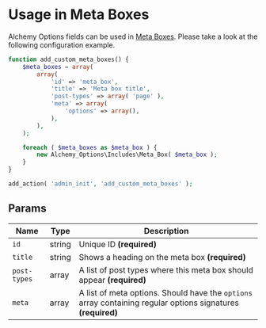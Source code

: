 # Usage in Meta Boxes

Alchemy Options fields can be used in [Meta Boxes](https://developer.wordpress.org/plugins/metadata/custom-meta-boxes/). Please take a look at the following configuration example.

```php
function add_custom_meta_boxes() {
    $meta_boxes = array(
        array(
            'id' => 'meta_box',
            'title' => 'Meta box title',
            'post-types' => array( 'page' ),
            'meta' => array(
                'options' => array(),
            ),
        ),
    );

    foreach ( $meta_boxes as $meta_box ) {
        new Alchemy_Options\Includes\Meta_Box( $meta_box );
    }
}

add_action( 'admin_init', 'add_custom_meta_boxes' );
```

## Params

| Name | Type | Description |
| --- | --- | --- |
| `id` | string | Unique ID **(required)**
| `title` | string | Shows a heading on the meta box **(required)**
| `post-types` | array | A list of post types where this meta box should appear **(required)**
| `meta` | array | A list of meta options. Should have the `options` array containing regular options signatures **(required)**